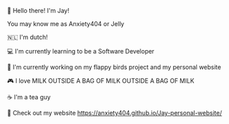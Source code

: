 👋 Hello there! I'm Jay!

You may know me as Anxiety404 or Jelly

🇳🇱 I'm dutch!

💻 I'm currently learning to be a Software Developer

🎯 I'm currently working on my flappy birds project and my personal website

🎮 I love MILK OUTSIDE A BAG OF MILK OUTSIDE A BAG OF MILK

☕ I'm a tea guy

🔎 Check out my website https://anxiety404.github.io/Jay-personal-website/
